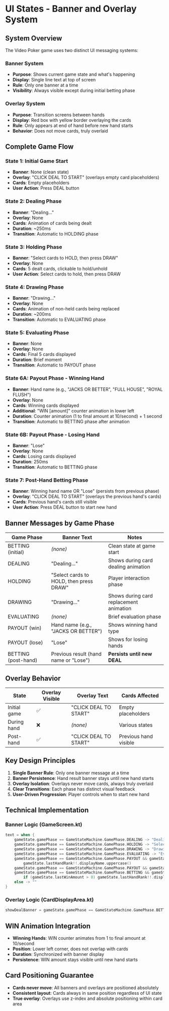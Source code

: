 # UI States - Banner and Overlay System

## System Overview

The Video Poker game uses two distinct UI messaging systems:

### **Banner System**
- **Purpose**: Shows current game state and what's happening
- **Display**: Single line text at top of screen
- **Rule**: Only one banner at a time
- **Visibility**: Always visible except during initial betting phase

### **Overlay System**
- **Purpose**: Transition screens between hands
- **Display**: Red box with yellow border overlaying the cards
- **Rule**: Only appears at end of hand before new hand starts
- **Behavior**: Does not move cards, truly overlaid

## Complete Game Flow

### **State 1: Initial Game Start**
- **Banner**: None (clean state)
- **Overlay**: "CLICK DEAL TO START" (overlays empty card placeholders)
- **Cards**: Empty placeholders
- **User Action**: Press DEAL button

### **State 2: Dealing Phase**
- **Banner**: "Dealing..."
- **Overlay**: None
- **Cards**: Animation of cards being dealt
- **Duration**: ~250ms
- **Transition**: Automatic to HOLDING phase

### **State 3: Holding Phase**
- **Banner**: "Select cards to HOLD, then press DRAW"
- **Overlay**: None
- **Cards**: 5 dealt cards, clickable to hold/unhold
- **User Action**: Select cards to hold, then press DRAW

### **State 4: Drawing Phase**
- **Banner**: "Drawing..."
- **Overlay**: None
- **Cards**: Animation of non-held cards being replaced
- **Duration**: ~200ms
- **Transition**: Automatic to EVALUATING phase

### **State 5: Evaluating Phase**
- **Banner**: None
- **Overlay**: None
- **Cards**: Final 5 cards displayed
- **Duration**: Brief moment
- **Transition**: Automatic to PAYOUT phase

### **State 6A: Payout Phase - Winning Hand**
- **Banner**: Hand name (e.g., "JACKS OR BETTER", "FULL HOUSE", "ROYAL FLUSH")
- **Overlay**: None
- **Cards**: Winning cards displayed
- **Additional**: "WIN [amount]" counter animation in lower left
- **Duration**: Counter animation (1 to final amount at 10/second) + 1 second
- **Transition**: Automatic to BETTING phase after animation

### **State 6B: Payout Phase - Losing Hand**
- **Banner**: "Lose"
- **Overlay**: None
- **Cards**: Losing cards displayed
- **Duration**: 250ms
- **Transition**: Automatic to BETTING phase

### **State 7: Post-Hand Betting Phase**
- **Banner**: Winning hand name OR "Lose" (persists from previous phase)
- **Overlay**: "CLICK DEAL TO START" (overlays the previous hand's cards)
- **Cards**: Previous hand's cards still visible
- **User Action**: Press DEAL button to start new hand

## Banner Messages by Game Phase

| Game Phase | Banner Text | Notes |
|------------|-------------|-------|
| BETTING (initial) | *(none)* | Clean state at game start |
| DEALING | "Dealing..." | Shows during card dealing animation |
| HOLDING | "Select cards to HOLD, then press DRAW" | Player interaction phase |
| DRAWING | "Drawing..." | Shows during card replacement animation |
| EVALUATING | *(none)* | Brief evaluation phase |
| PAYOUT (win) | Hand name (e.g., "JACKS OR BETTER") | Shows winning hand type |
| PAYOUT (lose) | "Lose" | Shows for losing hands |
| BETTING (post-hand) | Previous result (hand name or "Lose") | **Persists until new DEAL** |

## Overlay Behavior

| State | Overlay Visible | Overlay Text | Cards Affected |
|-------|----------------|--------------|----------------|
| Initial game | ✅ | "CLICK DEAL TO START" | Empty placeholders |
| During hand | ❌ | *(none)* | Various states |
| Post-hand | ✅ | "CLICK DEAL TO START" | Previous hand visible |

## Key Design Principles

1. **Single Banner Rule**: Only one banner message at a time
2. **Banner Persistence**: Hand result banner stays until new hand starts
3. **Overlay Isolation**: Overlays never move cards, always truly overlaid
4. **Clear Transitions**: Each phase has distinct visual feedback
5. **User-Driven Progression**: Player controls when to start new hand

## Technical Implementation

### Banner Logic (GameScreen.kt)
```kotlin
text = when {
    gameState.gamePhase == GameStateMachine.GamePhase.DEALING -> "Dealing..."
    gameState.gamePhase == GameStateMachine.GamePhase.HOLDING -> "Select cards to HOLD, then press DRAW"
    gameState.gamePhase == GameStateMachine.GamePhase.DRAWING -> "Drawing..."
    gameState.gamePhase == GameStateMachine.GamePhase.EVALUATING -> "Evaluating..."
    gameState.gamePhase == GameStateMachine.GamePhase.PAYOUT && gameState.lastWinAmount > 0 -> 
        gameState.lastHandRank!!.displayName.uppercase()
    gameState.gamePhase == GameStateMachine.GamePhase.PAYOUT && gameState.lastWinAmount == 0 -> "Lose"
    gameState.gamePhase == GameStateMachine.GamePhase.BETTING && gameState.lastHandRank != null -> 
        if (gameState.lastWinAmount > 0) gameState.lastHandRank!!.displayName.uppercase() else "Lose"
    else -> ""
}
```

### Overlay Logic (CardDisplayArea.kt)
```kotlin
showDealBanner = gameState.gamePhase == GameStateMachine.GamePhase.BETTING && gameState.dealtCards.isNotEmpty()
```

## WIN Animation Integration

- **Winning Hands**: WIN counter animates from 1 to final amount at 10/second
- **Position**: Lower left corner, does not overlap with cards
- **Duration**: Synchronized with banner display
- **Persistence**: WIN amount stays visible until new hand starts

## Card Positioning Guarantee

- **Cards never move**: All banners and overlays are positioned absolutely
- **Consistent layout**: Cards always in same position regardless of UI state
- **True overlay**: Overlays use z-index and absolute positioning within card area